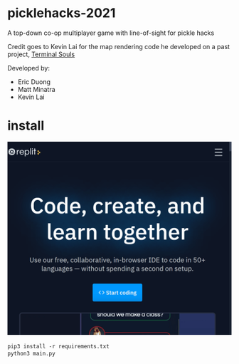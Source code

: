 # picklehacks-2021
A top-down co-op multiplayer game with line-of-sight for pickle hacks

Credit goes to Kevin Lai for the map rendering code he developed on a past project, [Terminal Souls](https://github.com/Pillarofcats/Terminal_Souls)


Developed by:
* Eric Duong
* Matt Minatra
* Kevin Lai
# install

![](/replit.gif)

```
pip3 install -r requirements.txt
python3 main.py
```
